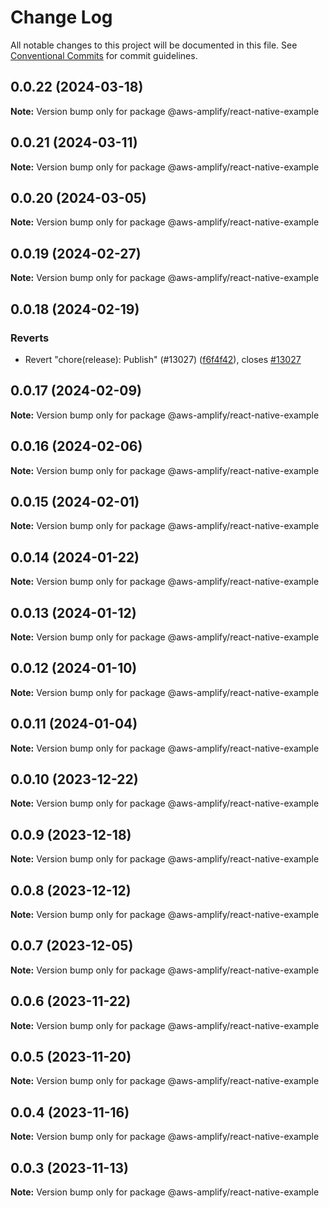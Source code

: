 # Change Log

All notable changes to this project will be documented in this file.
See [Conventional Commits](https://conventionalcommits.org) for commit guidelines.

## 0.0.22 (2024-03-18)

**Note:** Version bump only for package @aws-amplify/react-native-example

## 0.0.21 (2024-03-11)

**Note:** Version bump only for package @aws-amplify/react-native-example

## 0.0.20 (2024-03-05)

**Note:** Version bump only for package @aws-amplify/react-native-example

## 0.0.19 (2024-02-27)

**Note:** Version bump only for package @aws-amplify/react-native-example

## 0.0.18 (2024-02-19)

### Reverts

- Revert "chore(release): Publish" (#13027) ([f6f4f42](https://github.com/aws-amplify/amplify-js/commit/f6f4f42befa04ed3c1502fa0adf17c6700abfddf)), closes [#13027](https://github.com/aws-amplify/amplify-js/issues/13027)

## 0.0.17 (2024-02-09)

**Note:** Version bump only for package @aws-amplify/react-native-example

## 0.0.16 (2024-02-06)

**Note:** Version bump only for package @aws-amplify/react-native-example

## 0.0.15 (2024-02-01)

**Note:** Version bump only for package @aws-amplify/react-native-example

## 0.0.14 (2024-01-22)

**Note:** Version bump only for package @aws-amplify/react-native-example

## 0.0.13 (2024-01-12)

**Note:** Version bump only for package @aws-amplify/react-native-example

## 0.0.12 (2024-01-10)

**Note:** Version bump only for package @aws-amplify/react-native-example

## 0.0.11 (2024-01-04)

**Note:** Version bump only for package @aws-amplify/react-native-example

## 0.0.10 (2023-12-22)

**Note:** Version bump only for package @aws-amplify/react-native-example

## 0.0.9 (2023-12-18)

**Note:** Version bump only for package @aws-amplify/react-native-example

## 0.0.8 (2023-12-12)

**Note:** Version bump only for package @aws-amplify/react-native-example

## 0.0.7 (2023-12-05)

**Note:** Version bump only for package @aws-amplify/react-native-example

## 0.0.6 (2023-11-22)

**Note:** Version bump only for package @aws-amplify/react-native-example

## 0.0.5 (2023-11-20)

**Note:** Version bump only for package @aws-amplify/react-native-example

## 0.0.4 (2023-11-16)

**Note:** Version bump only for package @aws-amplify/react-native-example

## 0.0.3 (2023-11-13)

**Note:** Version bump only for package @aws-amplify/react-native-example
